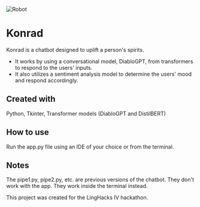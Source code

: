 ![Robot](https://user-images.githubusercontent.com/107734531/174697454-30c886b6-c1fc-4324-ab8c-cbf84b43344b.jpg)
# Konrad
Konrad is a chatbot designed to uplift a person's spirits.

- It works by using a conversational model, DiabloGPT, from transformers to respond to the users' inputs. 
- It also utilizes a sentiment analysis model to determine the users' mood and respond accordingly.

## Created with
Python, Tkinter, Transformer models (DiabloGPT and DistilBERT)

## How to use
Run the app.py file using an IDE of your choice or from the terminal.

## Notes
The pipe1.py, pipe2.py, etc. are previous versions of the chatbot. They don't work with the app. They work inside the terminal instead.

This project was created for the LingHacks IV hackathon.
